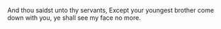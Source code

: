 And thou saidst unto thy servants, Except your youngest brother come down with you, ye shall see my face no more.
